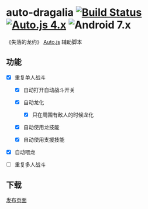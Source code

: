 # auto-dragalia [![Build Status](https://travis-ci.org/NateScarlet/auto-dragalia.svg?branch=master)](https://travis-ci.org/NateScarlet/auto-dragalia) [![Auto.js 4.x](https://img.shields.io/badge/Auto.js-4.x-009688.svg)](https://github.com/hyb1996/Auto.js) ![Android 7.x](https://img.shields.io/badge/Android-7.x-a4c639.svg?logo=android)

《失落的龙约》 [Auto.js] 辅助脚本

## 功能

- [x] 重复单人战斗

  - [x] 自动打开自动战斗开关

  - [x] 自动龙化

    - [x] 只在周围有敌人的时候龙化

  - [x] 自动使用龙技能

  - [x] 自动使用支援技能

- [x] 自动喂龙

- [ ] 重复多人战斗

## 下载

[发布页面](https://github.com/NateScarlet/auto-dragalia/releases)

[auto.js]: https://github.com/hyb1996/Auto.js
